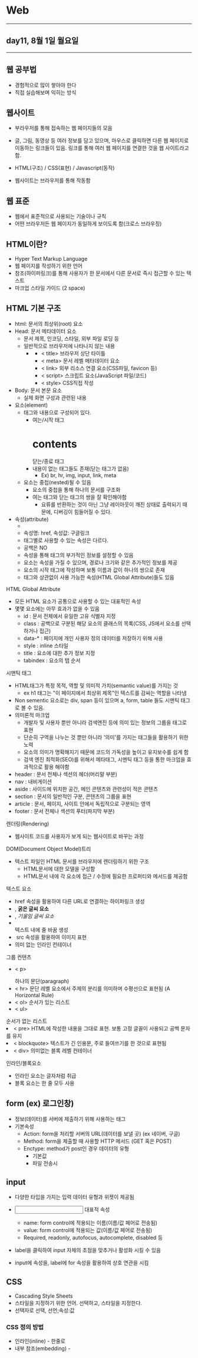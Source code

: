 # Web

---

## day11, 8월 1일 월요일

---

## 웹 공부법

- 경험적으로 많이 쌓아야 한다
- 직접 실습해보며 익히는 방식



## 웹사이트

- 부라우저를 통해 접속하는 웹 페이지들의 모음
- 글, 그림, 동영상 등 여러 정보를 담고 있으며, 마우스로 클릭하면 다른 웹 페이지로 이동하는 링크들이 있음. 링크를 통해 여러 웹 페이지를 연결한 것을 웹 사이트라고 함.
- HTML(구조) / CSS(표현) / Javascript(동작)

- 웹사이트는 브라우저를 통해 작동함



## 웹 표준

- 웹에서 표준적으로 사용되는 기술이나 규칙
- 어떤 브라우저든 웹 페이지가 동일하게 보이도록 함(크로스 브라우징)



## HTML이란?

- Hyper Text Markup Language
- 웹 페이지를 작성하기 위한 언어
- 참조(하이퍼링크)를 통해 사용자가 한 문서에서 다른 문서로 즉시 접근할 수 있는 텍스트
- 마크업 스타일 가이드 (2 space)



## HTML 기본 구조

- html: 문서의 최상위(root) 요소
- Head: 문서 메타데이터 요소
  - 문서 제목, 인코딩, 스타일, 외부 파일 로딩 등
  - 일반적으로 브라우저에 나타나지 않는 내용
    - - < title> 브라우저 상단 타이틀
      - < meta> 문서 레벨 메타데이터 요소
      - < link> 외부 리소스 연결 요소(CSS파일, favicon 등)
      - < script> 스크립트 요소(JavaScript 파일/코드)
      - < style> CSS직접 작성
- Body: 문서 본문 요소
  - 실제 화면 구성과 관련된 내용
- 요소(element)
  - 태그와 내용으로 구성되어 있다.
    - 여는/시작 태그<h1> contents </h1> 닫는/종료 태그
    - 내용이 없는 태그들도 존재(닫는 태그가 없음)
      - Ex) br, hr, img, input, link, meta
  - 요소는 중첩(nested)될 수 있음
    - 요소의 중첩을 통해 하나의 문서를 구조화
    - 여는 태그와 닫는 태그의 쌍을 잘 확인해야함
      - 요류를 반환하는 것이 아닌 그냥 레이아웃이 깨진 상태로 출력되기 때문에, 디버깅이 힘들어질 수 있다.
- 속성(attribute)
  - <a href="https://google.com"></a>
  - 속성명: href, 속성값: 구글링크
  - 태그별로 사용할 수 있는 속성은 다르다.
  - 공백은 NO
  - 속성을 통해 태그의 부가적인 정보를 설정할 수 있음
  - 요소는 속성을 가질 수 있으며, 경로나 크기와 같은 추가적인 정보를 제공
  - 요소의 시작 태그에 작성하며 보통 이름과 값이 하나의 쌍으로 존재
  - 태그와 상관없이 사용 가능한 속성(HTML Global Attribute)들도 있음

HTML Global Attribute

- 모든 HTML 요소가 공통으로 사용할 수 있는 대표적인 속성
- 몇몇 요소에는 아무 효과가 없을 수 있음
  - id : 문서 전체에서 유일한 고유 식별자 지정
  - class : 공백으로 구분된 해당 요소의 클래스의 목록(CSS, JS에서 요소를 선택하거나 접근)
  - data-* : 페이지에 개인 사용자 정의 데이터를 저장하기 위해 사용
  - style : inline 스타일
  - title : 요소에 대한 추가 정보 지정
  - tabindex : 요소의 탭 순서



시맨틱 태그

- HTML태그가 특정 목적, 역할 및 의미적 가치(semantic value)를 가지는 것
  - ex h1 태그는 "이 페이지에서 최상위 제목"인 텍스트를 감싸는 역할을 나타냄
- Non sementic 요소로는 div, span 등이 있으며 a, form, table 들도 시맨틱 태그로 볼 수 있음.
- 의미론적 마크업
  - 개발자 및 사용자 뿐만 아니라 검색엔진 등에 의미 있는 정보의 그룹을 태그로 표현
  - 단순히 구역을 나누는 것 뿐만 아니라 '의미'를 가지는 태그들을 활용하기 위한 노력
  - 요소의 의미가 명확해지기 때문에 코드의 가독성을 높이고 유지보수를 쉽게 함
  - 검색 엔진 최적화(SEO)를 위해서 메타태그, 시멘틱 태그 등을 통한 마크업을 효과적으로 활용 해야함
- header : 문서 전체나 섹션의 헤더(머리말 부분)
- nav : 내비게이션
- aside : 사이드에 위치한 공간, 메인 콘텐츠와 관련성이 적은 콘텐츠
- section : 문서의 일반적인 구분, 콘텐츠의 그룹을 표현
- article : 문서, 페이지, 사이트 안에서 독립적으로 구분되는 영역
- footer : 문서 전체나 섹션의 푸터(파지막 부분)



렌더링(Rendering)

- 웹사이트 코드를 사용자가 보게 되는 웹사이트로 바꾸는 과정



DOM(Document Object Model)트리

- 텍스트 파일인 HTML 문서를 브라우저에 렌더링하기 위한 구조
  - HTML문서에 대한 모델을 구성함
  - HTML문서 내에 각 요소에 접근 / 수정에 필요한 프로퍼티와 메서드를 제공함

텍스트 요소

- <a></a> href 속성을 활용하여 다른 URL로 연결하는 하이퍼링크 생성
- <b></b>, <strong></strong> **굵은 글씨 요소**
- <i></i>, <em></em> *기울임 글씨 요소*
- <br> 텍스트 내에 줄 바꿈 생성
- <img> src 속성을 활용하여 이미지 표현
- <span></span> 의미 없는 인라인 컨테이너



그룹 컨텐츠

- < p></p> 하나의 문단(paragraph)
- < hr> 문단 레벨 요소에서 주제의 분리를 의미하며 수평선으로 표현됨 (A Horizontal Rule)
- < ol></ol> 순서가 있는 리스트
- < ul></ul> 순서가 없는 리스트
- < pre></pre> HTML에 작성한 내용을 그대로 표현. 보통 고정 글꼴이 사용되고 공백 문자를 유지
- < blockquote></blockquote> 텍스트가 긴 인용문, 주로 들여쓰기를 한 것으로 표현됨
- < div></div> 의미없는 블록 레벨 컨테이너

인라인/블록요소

- 인라인 요소는 글자처럼 취급	
- 블록 요소는 한 줄 모두 사용



## form (ex) 로그인창)

- 정보(데이터)를 서버에 제출하기 위해 사용하는 태그
- 기본속성
  - Action: form을 처리할 서버의 URL(데이터를 보낼 곳) (ex 네이버, 구글)
  - Method: form을 제출할 때 사용할 HTTP 메서드 (GET 혹은 POST)
  - Enctype: method가 post인 경우 데이터의 유형
    - 기본값
    - 파일 전송시

## input

- 다양한 타입을 가지는 입력 데이터 유형과 위젯이 제공됨
- <input> 대표적 속성
  - name: form control에 적용되는 이름(이름/값 페어로 전송됨)
  - value: form control에 적용되는 값(이름/값 페어로 전송됨)
  - Required, readonly, autofocus, autocomplete, disabled 등



- label을 클릭하여 input 자체의 초점을 맞추거나 활성화 시킬 수 있음
- input에 속성을, label에 for 속성을 활용하여 상호 연관을 시킴



## CSS

- Cascading Style Sheets
- 스타일을 지정하기 위한 언어. 선택하고, 스타일을 지정한다.
- 선택자로 선택, 선언;속성:값

### CSS 정의 방법

- 인라인(inline) - 한줄로
- 내부 참조(embedding) - <style> - 딕셔너리처럼
- 외부 참조(link file) - 분리된 CSS 파일



### CSS 선택자 정리

- 요소 선택자
  - HTML 태그를 직접 선택
- 클래스(class) 선택자
  - 마침표(.)문자로 시작하며, 해당 클래스가 적용된 항목을 선택
- 아이디(id) 선택자
  - #문자로 시작하며, 해당 아이디가 적용된 항목을 선택
  - 일반적으로 하나의 문서에 1번만 사용
  - 여러번 사용해도 동작하지만, 단일 id를 사용하는 것을 권장

### CSS적용 우선순위(cascading order)

- 우선순위를 아래와 같이 그룹을 지어볼 수 있다.
  - 1. 중요도(Importance) - 사용시 주의
       - !important
    2. 우선순위(Specificity)
       - 인라인 -> id -> class, 속성, pseudo-class -> 요소, pseudo-element
    3. CSS파일 로딩 순서

### CSS 상속

- 부모 요소의 속성을 자식에게 상속
  - 상속 되는 것들
  - ex) Text 관련 요소(font, color, text-align), opacity, visibility 등
  - 상속 되지 않는 것 예시
  - ex) Box model 관련 요소(width, height, margin, padding, border, box-sizing, display), position 관련 요소(position, top/right/bottom/left, z-index) 등



### 크기단위

- px (픽셀)
  - 모니터 해상도의 한 화소인 '픽셀' 기준
  - 픽셀의 크기는 변하지 않기 때문에 고정적인 단위
- %
  - 백분율 단위
  - 가변적인 레이아웃에서 자주 사용
- em
  - (바로 위, 부모 요소에 대한) 상속의 영향을 받음
  - 배수 단위, 요소에 지정된 사이즈에 상대적인 사이즈를 가짐
- rem
  - (바로 위, 부모 요소에 대한) 상속의 영향을 받지 않음
  - 최상위 요소(html)의 사이즈를 기준으로 배수 단위를 가짐

- 크기 단위(viewport)

  - 웹 페이지를 방문한 유저에게 바로 보이게 되는 웹 컨텐츠의 영역(디바이스 화면)
  - 디바이스의 viewport를 기준으로 상대적인 사이즈가 결정됨
  - vw, vh, vmin, vmax
  - px는 브라우저의 크기를 변경해도 그대로, vx는 브라우저의 크기에 따라 크기가 변함

  

### 색상단위

- 색상키워드
- RGB색상
  - '#' + 16진수 표기법
  - rgb() 함수형 표기법
- HSL색상
  - 색상, 채도, 명도
- a는 alpha 투명도

### CSS 문서 표현

- 텍스트
  - 서체(font-family), 서체 스타일(font-style, font-weight등)
  - 자간(letter-spacing), 단어 간격(word-spacing), 행간(line-height) 등
  - 컬러(color), 배경(background-image, background-color)
  - 기타 HTML 태그별 스타일링
    - 목록(li), 표(table)



### 결합자

- 자손 결합자
  - selectorA 하위의 모든 selectorB 요소
- 자식 결합자
  - selectorA 바로 아래의 selectorB 요소
- 일반 형제 결합자(~)
  - selectorA의 형제 요소 중 뒤에 일치하는 selectorB 요소를 모두 선택
- 인접 형제 결합자(+)
  - selectorA의 형제 요소 중 바로 뒤에 위치하는 selectorB 요소를 선택



## Boxmodel 구성

### 모든 요소는 네모(박스모델)이고, 위에서 아래, 왼쪽에서 오른쪽으로 쌓인다.

- Margin
  - 테두리 바깥의 외부 여백. 배경색을 지정할 수 없다.
- border
  - 테두리 영역
- padding
  - 테두리 안쪽의 내부 영역. 요소에 적용된 배경색, 이미지는 padding까지 적용
- content
  - 글이나 이미지 등 요소의 실제 내용

## CSS Display

- 모든 요소는 네모(박스모델)이고, 좌측 상단에 배치.
- display에 따라 크기와 배치가 달라진다.
- display : block
  - 줄 바꿈이 일어나는 요소
  - 화면 크기 전체의 가로 폭을 차지한다.
  - 블록 레벨 요소 안에 인라인 레벨 요소가 들어갈 수 있음
- display: inline
  - 줄 바꿈이 일어나지 않는 행의 일부 요소
  - content 너비만큼 가로 폭을 차지한다.
  - width, height, margin-top, margin-bottom을 지정할 수 없다.
  - 상하 여백은 line-height로 지정한다.

- 대표적인 블록 레벨 요소
  - div / ul, ol, li / p / hr / form 등
- 대표적인 인라인 레벨 요소
  - span /  a / img / input, label / b, em, i, strong 등

 block의 기본 너비는 가질 수 있는 너비의 100%

- 속성에 따른 수평 정렬

![image-20220801170417755](day11.assets/image-20220801170417755.png)



- display: inline-block
  - block과 inline 레벨 요소의 특징을 모두 가짐
  - inline처럼 한 줄에 표시할 수 있고, block처럼 width, height, margin 속성을 모두 지정할 수 있음
- display: none
  - 해당 요소를 화면에 표시하지 않고, 공간조차 부여되지  않음
  - 이와 비슷한 visibility: hidden은 해당 요소가 공간은 차지하나 화면에 표시만 하지 않는다.



## CSS Position

- 문서 상에서 요소의 위치를 지정
- Static : 모든 태그의 기본 값(기준 위치)
  - 일반적인 요소의 배치 순서에 따름(좌측 상단)
  - 부모 요소 내에서 배치될 때는 부모 요소의 위치를 기준으로 배치 됨
- 아래는 좌표 프로퍼티(top, bottom, left, right)
  1. relative: 상대 위치
     - 자기 자신의 static 위치를 기준으로 이동(normal flow 유지)
     - 레이아웃에서 요소가 차지하는 공간은 static일 때와 같음(normal position 대비 offset)
  2. absolute: 절대 위치
     - 요소를 일반적인 문서 흐름에서 제거 후 레이아웃 공간을 차지하지 않음(normal flow에서 벗어남)
     - static이 아닌 가장 가까이에 있는 부모/조상 요소를 기준으로 이동(없는 경우 브라우저 화면 기준으로 이동)
  3. Fixed: 고정위치
     - 요소를 일반적인 문서 흐름에서 제거 후 레이아웃에 공간을 차지하지 않음 (normal flow에서 벗어남)
     - 부모 요소와 관계없이 viewport를 기준으로 이동
       - 스크롤 시에도 항상 같은 곳에 위치함
  4. sticky: 스크롤에 따라 static -> fixed로 변경
     - 속성을 적용한 박스는 평소에 문서 안에서 position: static 상태와 같이 일반적인 흐름에 따르지만 스크롤 위치가 임계점에 이르면 position: fixed와 같이 박스를 화면에 고정할 수 있는 속성